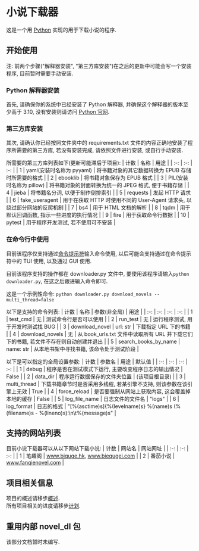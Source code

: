 # 小说下载器
这是一个用 [Python](https://baike.baidu.com/item/Python/407313) 实现的用于下载小说的程序.

## 开始使用
注: 前两个步骤("解释器安装", "第三方库安装")在之后的更新中可能会写一个安装程序, 目前暂时需要手动安装.

### Python 解释器安装
首先, 请确保你的系统中已经安装了 Python 解释器, 并确保这个解释器的版本至少高于 3.10, 没有安装则请访问 [Python 官网](https://www.python.org/downloads/).

### 第三方库安装
其次, 请确认你已经按照文件夹中的 requirements.txt 文件的内容正确地安装了程序所需要的第三方库, 若没有安装完成, 请依照文件进行安装, 或自行手动安装.

所需要的第三方库列表如下(更新可能滞后于项目):
| 计数 | 名称 | 用途 |
| :-: | :-: | :-: |
| 1 | yaml(安装时名称为 pyyaml) | 将书籍对象的其它数据转换为 EPUB 存储时所需要的格式 |
| 2 | ebooklib | 将书籍对象保存为 EPUB 格式 |
| 3 | PIL(安装时名称为 pillow) | 将书籍对象的封面转换为统一的 JPEG 格式, 便于书籍存储 |
| 4 | jieba | 将书籍名分词, 以便于制作倒排索引 |
| 5 | requests | 发起 HTTP 请求 |
| 6 | fake_useragent | 用于在获取 HTTP 时使用不同的 User-Agent 请求头, 以绕过部分网站的反爬机制 |
| 7 | bs4 | 用于 HTML 文档的解析 |
| 8 | tqdm | 用于默认回调函数, 指示一些进度的执行情况 |
| 9 | fire | 用于获取命令行数据 |
| 10 | pytest | 用于程序开发测试, 若不使用可不安装 |

### 在命令行中使用
目前该程序仅支持通过[命令提示符](https://baike.baidu.com/item/%E5%91%BD%E4%BB%A4%E6%8F%90%E7%A4%BA%E7%AC%A6/998728)输入命令使用, 以后可能会支持通过在命令提示符中的 TUI 使用, 以及通过 GUI 使用.

目前该程序支持的操作都在 downloader.py 文件中, 要使用该程序请输入`python downloader.py`, 在这之后跟进输入命令即可.

这是一个示例性命令: `python downloader.py download_novels --multi_thread=false`

以下是支持的命令列表:
| 计数 | 名称 | 参数(非全局) | 用途 |
| :-: | :-: | :-: | :-: |
| 1 | test_cmd | 无 | 测试命令行是否可以使用 |
| 2 | run_test | 无 | 运行程序测试, 用于开发时测试找 BUG |
| 3 | download_novel | url: str | 下载指定 URL 下的书籍 |
| 4 | download_novels | 无 | 从 book_urls.txt 文件中读取所有 URL 并下载它们下的书籍, 若文件不存在则自动创建并退出 |
| 5 | search_books_by_name | name: str | 从本地书架中寻找书籍, 该命令处于测试阶段 |

以下是可以指定的全局设置参数:
| 计数 | 参数名 | 用途 | 默认值 |
| :-: | :-: | :-: | :-: |
| 1 | debug | 程序是否在测试模式下运行, 主要改变程序日志的输出情况 | False |
| 2 | data_dir | 程序运行数据保存的文件夹位置 | (该项目根目录) |
| 3 | multi_thread | 下载书籍章节时是否采用多线程, 若某引擎不支持, 则该参数在该引擎上无效 | True |
| 4 | force_reload | 是否要强制从网站上获取内容, 这会覆盖掉本地的缓存 | False |
| 5 | log_file_name | 日志文件的文件名 | "logs" |
| 6 | log_format | 日志的格式 | "[%(asctime)s]{%(levelname)s} %(name)s (%(filename)s - %(lineno)s):\n\t%(message)s" |

## 支持的网站列表
目前小说下载器可以从以下网站下载小说:
| 计数 | 网站名 | 网站网址 |
| :-: | :-: | :-: |
| 1 | 笔趣阁 | www.biquge.hk, www.biequgei.com |
| 2 | 番茄小说 | www.fanqienovel.com |

## 项目相关信息
项目的概述请移步[概述](/info/summary.md).  
所有项目相关的进度请移步[计划](/info/plans.md).  

## 重用内部 novel_dl 包
该部分文档暂时未编写.